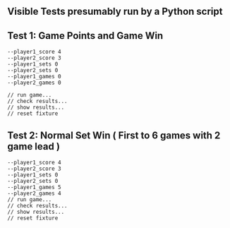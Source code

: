 ## Visible Tests presumably run by a Python script
## 
## Test 1: Game Points and Game Win
```
--player1_score 4
--player2_score 3
--player1_sets 0
--player2_sets 0
--player1_games 0
--player2_games 0

// run game...
// check results...
// show results...
// reset fixture
```

## Test 2: Normal Set Win ( First to 6 games with 2 game lead )
```
--player1_score 4
--player2_score 3
--player1_sets 0
--player2_sets 0
--player1_games 5
--player2_games 4
// run game...
// check results...
// show results...
// reset fixture
```
